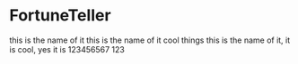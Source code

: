 # FortuneTeller
this is the name of it
this is the name of it
cool things
this is the name of it, it is cool, yes it is
123456567 123